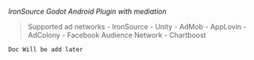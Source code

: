 *IronSource Godot Android Plugin with mediation*

> Supported ad networks
    - IronSource
    - Unity
    - AdMob
    - AppLovin
    - AdColony
    - Facebook Audience Network
    - Chartboost


`Doc Will be add later`